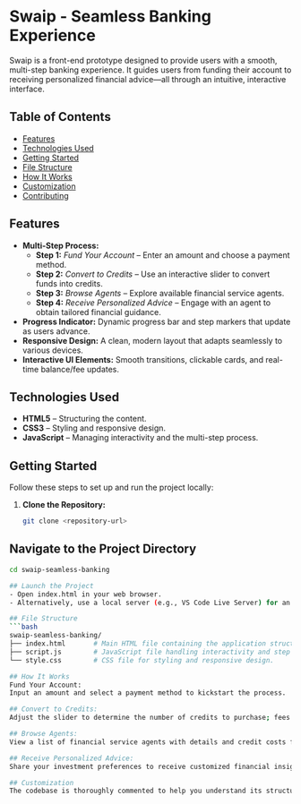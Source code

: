 # Swaip - Seamless Banking Experience

Swaip is a front-end prototype designed to provide users with a smooth, multi-step banking experience. It guides users from funding their account to receiving personalized financial advice—all through an intuitive, interactive interface.

## Table of Contents

- [Features](#features)
- [Technologies Used](#technologies-used)
- [Getting Started](#getting-started)
- [File Structure](#file-structure)
- [How It Works](#how-it-works)
- [Customization](#customization)
- [Contributing](#contributing)

## Features

- **Multi-Step Process:**
  - **Step 1:** *Fund Your Account* – Enter an amount and choose a payment method.
  - **Step 2:** *Convert to Credits* – Use an interactive slider to convert funds into credits.
  - **Step 3:** *Browse Agents* – Explore available financial service agents.
  - **Step 4:** *Receive Personalized Advice* – Engage with an agent to obtain tailored financial guidance.
- **Progress Indicator:** Dynamic progress bar and step markers that update as users advance.
- **Responsive Design:** A clean, modern layout that adapts seamlessly to various devices.
- **Interactive UI Elements:** Smooth transitions, clickable cards, and real-time balance/fee updates.

## Technologies Used

- **HTML5** – Structuring the content.
- **CSS3** – Styling and responsive design.
- **JavaScript** – Managing interactivity and the multi-step process.

## Getting Started

Follow these steps to set up and run the project locally:

1. **Clone the Repository:**

   ```bash
   git clone <repository-url>


## Navigate to the Project Directory

```bash
cd swaip-seamless-banking

## Launch the Project
- Open index.html in your web browser.
- Alternatively, use a local server (e.g., VS Code Live Server) for an enhanced development experience.

## File Structure
```bash
swaip-seamless-banking/
├── index.html       # Main HTML file containing the application structure.
├── script.js        # JavaScript file handling interactivity and step navigation.
└── style.css        # CSS file for styling and responsive design.

## How It Works
Fund Your Account:
Input an amount and select a payment method to kickstart the process.

## Convert to Credits:
Adjust the slider to determine the number of credits to purchase; fees are calculated in real time.

## Browse Agents:
View a list of financial service agents with details and credit costs for each session.

## Receive Personalized Advice:
Share your investment preferences to receive customized financial insights.

## Customization
The codebase is thoroughly commented to help you understand its structure and functionality. Feel free to modify and extend the features to suit your needs.
